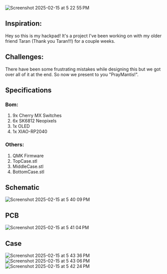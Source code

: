 ![Screenshot 2025-02-15 at 5 22 55 PM](https://github.com/user-attachments/assets/a4896269-db37-4659-94c1-1efce5bf2301)

## Inspiration:

Hey so this is my hackpad! It's a project I've been working on with my older friend Taran (Thank you Taran!!!) for a couple weeks.

## Challenges:

There have been some frustrating mistakes while designing this but we got over all of it at the end. So now we present to you "PrayMantis!". 

## Specifications

### Bom:
1. 9x Cherry MX Switches
2. 6x SK6812 Neopixels
3. 1x OLED
4. 1x XIAO-RP2040

### Others:

1. QMK Firmware
2. TopCase.stl
3. MiddleCase.stl
4. BottomCase.stl

## Schematic
![Screenshot 2025-02-15 at 5 40 09 PM](https://github.com/user-attachments/assets/583d914f-0488-413c-97f9-9484a06ab3bc)

## PCB
![Screenshot 2025-02-15 at 5 41 04 PM](https://github.com/user-attachments/assets/2caf7db0-4a97-45e7-9385-3983fa66e404)

## Case

![Screenshot 2025-02-15 at 5 43 36 PM](https://github.com/user-attachments/assets/8fe5fb23-a4b4-439d-bf5f-94541b2f496b)
![Screenshot 2025-02-15 at 5 43 06 PM](https://github.com/user-attachments/assets/b31528c7-59f3-4aa2-9e19-182b1d387fd0)
![Screenshot 2025-02-15 at 5 42 24 PM](https://github.com/user-attachments/assets/74360e01-727c-4fef-83f8-f6887cc2ba55)



